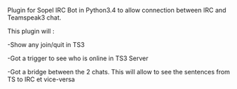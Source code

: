 Plugin for Sopel IRC Bot in Python3.4 to allow connection between IRC and 
Teamspeak3 chat.

This plugin will :

-Show any join/quit in TS3

-Got a trigger to see who is online in TS3 Server

-Got a bridge between the 2 chats. This will allow to see the sentences from TS to IRC et vice-versa
